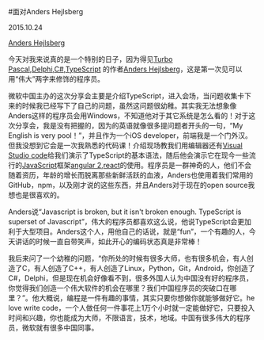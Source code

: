 #面对Anders Hejlsberg

2015.10.24

[Anders Hejlsberg](https://en.wikipedia.org/wiki/Anders_Hejlsberg)

今天对我来说真的是一个特别的日子，因为得见[Turbo Pascal](https://en.wikipedia.org/wiki/Turbo_Pascal),<a href="https://en.wikipedia.org/wiki/Delphi_(programming_language)">Delphi</a>,<a href="https://en.wikipedia.org/wiki/C_Sharp_(programming_language)">C#</a>,[TypeScript](https://en.wikipedia.org/wiki/TypeScript) 的作者[Anders Hejlsberg](https://en.wikipedia.org/wiki/Anders_Hejlsberg)，这是第一次见可以用“伟大”两字来修饰的程序员。

微软中国主办的这次分享会主要是介绍TypeScript，进入会场，当问题收集卡下来的时候我已经写下了自己的问题，虽然这问题很幼稚。其实我无法想象像Anders这样的程序员会用Windows，不知道他对于其它系统是怎么看的！对于这次分享会，我是没有把握的，因为的英语就像很多提问题者开头的一句，“My English is very pool！”，并且作为一个iOS developer，前端我是一个门外汉。但我没想到它会是一次我熟悉的代码课！介绍现场教我们用编辑器还有[Visual Studio code](https://code.visualstudio.com/)给我们演示了TypeScript的基本语法，随后他会演示它在现今一些流行的[JavaScript](https://en.wikipedia.org/wiki/JavaScript)框架[angular 2](https://github.com/angular/angular),[react](https://github.com/facebook/react)的使用。程序员是一群神奇的人，他们不会随着资历，年龄的增长而脱离那些新鲜活跃的血液，Anders也使用着我们常用的GitHub，npm，以及刚才说的这些东西，并且Anders对于现在的open source我想也是很喜欢的。

Anders说“Javascript is broken, but it isn't broken enough. TypeScript is superset of Javascript”，伟大的程序员都喜欢这么说，他说TypeScript会更加利于大型项目。Anders这个人，用他自己的话说，就是“fun”，一个有趣的人，今天讲话的时候一直自带笑声，如此开心的编码状态真是非常棒！

我后来问了一个幼稚的问题，“你所处的时候有很多大师，也有很多机会，有人创造了C，有人创造了C++，有人创造了Linux，Python，Git，Android，你创造了C#，Delphi，但是现在机会好像看不到，很多外国人认为中国没有好的程序员，你觉得我们创造一个伟大软件的机会在哪里？我们中国程序员的突破口在哪里？”。他大概说，编程是一件有趣的事情，其实只要你想做你就能够做好它。he love write code，一个人做任何一件事花上1万个小时就一定能做好它，只要投入时间和兴趣，你也能成为大师，不限语言，技术，地域。中国有很多伟大的程序员，微软就有很多中国同事。




